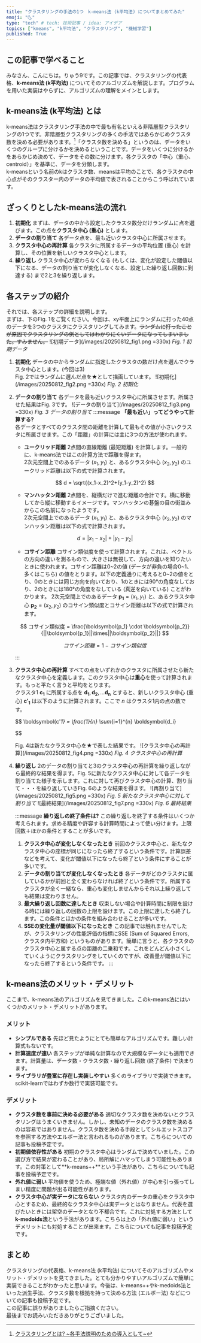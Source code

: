 ```yaml
---
title: "クラスタリングの手法の1つ　k-means法 (k平均法) についてまとめてみた"
emoji: "🌜"
type: "tech" # tech: 技術記事 / idea: アイデア
topics: ["kmeans", "k平均法", "クラスタリング", "機械学習"]
published: True
---
```


## この記事で学べること
みなさん、こんにちは。りゅう9です。この記事では、クラスタリングの代表格、**k-means法 (k平均法)** についてそのアルゴリズムを解説します。プログラムを用いた実装はやらずに、アルゴリズムの理解をメインとします。

## k-means法 (k平均法) とは
k-means法はクラスタリング手法の中で最も有名といえる非階層型クラスタリングの1つです。非階層型クラスタリングの多くの手法ではあらかじめクラスタ数を決める必要があります。[^1]「クラスタ数を決める」というのは、データをいくつのグループに分けるかを決めるということです。データをいくつに分けるかをあらかじめ決めて、データをその数に分けます。各クラスタの「中心（重心、centroid）」を基準に、データを分類します。  
k-meansという名前のkはクラスタ数、meansは平均のことで、各クラスタの中心点がそのクラスター内のデータの平均値で表されることからこう呼ばれています。

## ざっくりとしたk-means法の流れ
1. **初期化**
   まずは、データの中から設定したクラスタ数分だけランダムに点を選びます。この点を**クラスタ中心 (重心)** とします。
2. **データの割り当て**
   各データ点を、最も近いクラスタ中心に所属させます。
3. **クラスタ中心の再計算**
   各クラスタに所属するデータの平均位置 (重心) を計算し、その位置を新しいクラスタ中心とします。
4. **繰り返し**
   クラスタ中心が変わらなくなる (もしくは、変化が設定した閾値以下になる、データの割り当てが変化しなくなる、設定した繰り返し回数に到達する) まで2と3を繰り返します。

## 各ステップの紹介
それでは、各ステップの詳細を説明します。  
まずは、下のFig. 1をご覧ください。今回は、xy平面上にランダムに打った40点のデータを3つのクラスタにクラスタリングしてみます。~~ランダムに打ったことが原因でクラスタリングの例としてはわかりにくいデータになってしまいました。すみません。~~
![初期データ](/images/20250812_fig1.png =330x)
*Fig. 1 初期データ*
1. **初期化**
   データの中からランダムに指定したクラスタの数だけ点を選んでクラスタ中心とします。(今回は3)  
   Fig. 2ではランダムに選んだ点を★として描画しています。
   ![初期化](/images/20250812_fig2.png =330x)
   *Fig. 2 初期化*
2. **データの割り当て**
   各データを最も近いクラスタ中心に所属させます。所属させた結果はFig. 3です。
   ![データの割り当て](/images/20250812_fig3.png =330x)
   *Fig. 3 データの割り当て*
   :::message
   **「最も近い」ってどうやって計算する?**  
   各データとすべてのクラスタ間の距離を計算して最もその値が小さいクラスタに所属させます。この「距離」の計算には主に3つの方法が使われます。  
   - **ユークリッド距離**
    2点間の直線距離 (最短距離) を計算します。一般的に、k-means法ではこの計算方法で距離を得ます。  
    2次元空間上でのあるデータ $(x_1, y_1)$ と、あるクラスタ中心 $(x_2, y_2)$ のユークリッド距離は以下の式で計算されます。

    $$
    d = \sqrt{(x_1-x_2)^2+(y_1-y_2)^2}
    $$

   - **マンハッタン距離**
    2点間を、縦横だけで進む距離の合計です。横に移動してから縦に移動するイメージです。マンハッタンの碁盤の目の街並みからこの名前になったようです。  
    2次元空間上でのあるデータ $(x_1, y_1)$ と、あるクラスタ中心 $(x_2, y_2)$ のマンハッタン距離は以下の式で計算されます。

    $$
    d = |x_1-x_2|+|y_1-y_2|
    $$

   - **コサイン距離**
    コサイン類似度を使って計算されます。これは、ベクトルの方向の違いを測るもので、大きさは無視して、方向の違いを知りたいときに使われます。コサイン距離は0~2の値 (データが非負の場合0~1、多くはこちら) の値をとります。以下の定義通りに考えると0~2の値をとり、0のときには同じ方向を向いており、1のときには90°の角度なしており、2のときには180°の角度をなしている (真逆を向いている) ことがわかります。 
    2次元空間上でのあるデータ $\boldsymbol{p_1}=(x_1, y_1)$ と、あるクラスタ中心 $\boldsymbol{p_2}=(x_2, y_2)$ のコサイン類似度とコサイン距離は以下の式で計算されます。  


    $$
    コサイン類似度 = \frac{\boldsymbol{p_1} \cdot \boldsymbol{p_2}}{||\boldsymbol{p_1}||\times||\boldsymbol{p_2}||}
    $$

    $$
    コサイン距離 = 1 - コサイン類似度
    $$
    
   :::
3. **クラスタ中心の再計算**
   すべての点をいずれかのクラスタに所属させたら新たなクラスタ中心を定義します。このクラスタ中心は**重心**を使って計算されます。もっと平たく言うと平均をとります。  
   クラスタ1 $\boldsymbol{c_1}$ に所属する点を $\boldsymbol{d_1}, \boldsymbol{d_2}, … \boldsymbol{d_n}$ とすると、新しいクラスタ中心 (重心) $\boldsymbol{c'_1}$ は以下のように計算されます。ここで $n$ はクラスタ1内の点の数です。

   $$
   \boldsymbol{c'_1} = \frac{1}{n} \sum_{i=1}^{n} \boldsymbol{d_i}

   $$

   Fig. 4は新たなクラスタ中心を★で表した結果です。
   ![クラスタ中心の再計算](/images/20250812_fig4.png =330x)
   *Fig. 4 クラスタ中心の再計算*

4. **繰り返し**
   2のデータの割り当てと3のクラスタ中心の再計算を繰り返しながら最終的な結果を得ます。Fig. 5に新たなクラスタ中心に対して各データを割り当てた様子を示します。これに対して再びクラスタ中心の計算、割り当て・・・を繰り返していきFig. 6のような結果を得ます。
    ![再割り当て](/images/20250812_fig5.png =330x)
   *Fig. 5 新たなクラスタ中心に対して割り当て*
   ![最終結果](/images/20250812_fig7.png =330x)
   *Fig. 6 最終結果*

   :::message
   **繰り返しの終了条件は?**
   この繰り返しを終了する条件はいくつか考えられます。求める精度や許容する計算時間によって使い分けます。上限回数＋ほかの条件とすることが多いです。
   1. **クラスタ中心が変化しなくなったとき**
   前回のクラスタ中心と、新たなクラスタ中心の座標が同じになったら終了するという条件です。計算誤差などを考えて、変化が閾値以下になったら終了という条件にすることが多いです。
   2. **データの割り当てが変化しなくなったとき**
   各データがどのクラスタに属しているかが前回と全く変わらなければ終了という条件です。所属するクラスタが全く一緒なら、重心も変化しませんからそれ以上繰り返しても結果は変わりません。
   3. **最大繰り返し回数に達したとき**
   収束しない場合や計算時間に制限を設ける時には繰り返しの回数の上限を設けます。この上限に達したら終了します。この条件とほかの条件を組み合わせることが多いです。
   4. **SSEの変化量が閾値以下になったとき**
   この記事では触れませんでしたが、クラスタリングの性能評価の指標にSSE (Sum of Squared Errors, クラスタ内平方和) というものがあります。簡単に言うと、各クラスタのクラスタ中心と属する点の距離の二乗和です。これをどんどん小さくしていくようにクラスタリングをしていくのですが、改善量が閾値以下になったら終了するという条件です。
   :::

## k-means法のメリット・デメリット
ここまで、k-means法のアルゴリズムを見てきました。このk-means法にはいくつかのメリット・デメリットがあります。
### メリット
- **シンプルである**
  先ほど見たようにとても簡単なアルゴリズムです。難しい計算式もないです。
- **計算速度が速い**
  各ステップが単純な計算なので大規模なデータにも適用できます。計算量は、データ数・クラスタ数・繰り返し回数 (終了条件) で決まります。
- **ライブラリが豊富に存在し実装しやすい**
  多くのライブラリで実装できます。scikit-learnではわずか数行で実装可能です。

### デメリット
- **クラスタ数を事前に決める必要がある**
  適切なクラスタ数を決めないとクラスタリングはうまくいきません。しかし、未知のデータのクラスタ数を決めるのは容易ではありません。クラスタ数を決める手段としてシルエットスコアを参照する方法やエルボー法と言われるものがあります。こちらについての記事も投稿予定です。
- **初期値依存性がある**
  初期のクラスタ中心はランダムで決めていました。この選び方で結果が変わることがあり、局所解にハマってしまう可能性もあります。この対策として**k-means\+\+**という手法があり、こちらについても記事を投稿予定です。
- **外れ値に弱い**
  平均値を使うため、極端な値（外れ値）が中心を引っ張ってしまい精度に問題が出る可能性があります。
- **クラスタ中心が実データにならない**
  クラスタ内のデータの重心をクラスタ中心とするため、最終的なクラスタ中心は実データとはなりません。代表を選びたいときには架空のデータとなり不都合です。これに対処する方法として**k-medoids法**という手法があります。こちらは上の「外れ値に弱い」というデメリットにも対処することが出来ます。こちらについても記事を投稿予定です。

## まとめ
クラスタリングの代表格、k-means法 (k平均法) についてそのアルゴリズムやメリット・デメリットを見てきました。とても分かりやすいアルゴリズムで簡単に実装できることがわかったと思います。今後は、k-means++やk-medoids法といった派生手法、クラスタ数を根拠を持って決める方法 (エルボー法) などについての記事も投稿予定です。  
この記事に誤りがありましたらご指摘ください。  
最後までお読みいただきありがとうございました。

[^1]:[クラスタリングとは? ~各手法説明のための導入として~](https://zenn.dev/ryu9/articles/what_clastering#%E3%82%AF%E3%83%A9%E3%82%B9%E3%82%BF%E3%83%AA%E3%83%B3%E3%82%B0%E3%81%AE%E7%A8%AE%E9%A1%9E)
